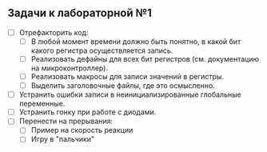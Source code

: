 ## Задачи к лабораторной №1
- [ ] Отрефакторить код:
	- [ ] В любой момент времени должно быть понятно, в какой бит какого регистра осуществляется запись.
	- [ ] Реализовать дефайны для всех бит регистров (см. документацию на микроконтроллер).
	- [ ] Реализовать макросы для записи значений в регистры.
	- [ ] Выделить заголовочные файлы, где это осмысленно.
- [ ] Устранить ошибки записи в неинициализированные глобальные переменные.
- [ ] Устранить гонку при работе с диодами.
- [ ] Перенести на прерывания:
	- [ ] Пример на скорость реакции
	- [ ] Игру в "пальчики"
